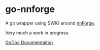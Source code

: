 # go-nnforge

A go wrapper using SWIG around [nnForge](https://milakov.github.io/nnForge/).

Very much a work in progress.

[GoDoc Documentaiton](http://godoc.org/github.com/d4l3k/go-nnforge)
